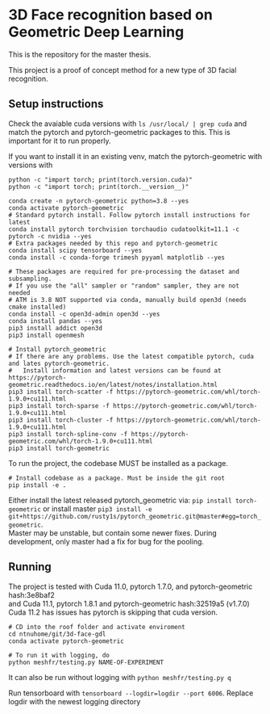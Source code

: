 # 3D Face recognition based on Geometric Deep Learning

This is the repository for the master thesis.

This project is a proof of concept method for a new type of 3D facial recognition.

## Setup instructions

Check the avaiable cuda versions with `ls /usr/local/ | grep cuda` and match the pytorch and pytorch-geometric packages to this. This is important for it to run properly.  

If you want to install it in an existing venv, match the pytorch-geometric with versions with
```
python -c "import torch; print(torch.version.cuda)"
python -c "import torch; print(torch.__version__)"
```

```
conda create -n pytorch-geometric python=3.8 --yes
conda activate pytorch-geometric
# Standard pytorch install. Follow pytorch install instructions for latest
conda install pytorch torchvision torchaudio cudatoolkit=11.1 -c pytorch -c nvidia --yes
# Extra packages needed by this repo and pytorch-geometric
conda install scipy tensorboard --yes
conda install -c conda-forge trimesh pyyaml matplotlib --yes

# These packages are required for pre-processing the dataset and subsampling.
# If you use the "all" sampler or "random" sampler, they are not needed
# ATM is 3.8 NOT supported via conda, manually build open3d (needs cmake installed)
conda install -c open3d-admin open3d --yes
conda install pandas --yes
pip3 install addict open3d
pip3 install openmesh

# Install pytorch_geometric
# If there are any problems. Use the latest compatible pytorch, cuda and lates pytorch-geometric.
#   Install information and latest versions can be found at  https://pytorch-geometric.readthedocs.io/en/latest/notes/installation.html
pip3 install torch-scatter -f https://pytorch-geometric.com/whl/torch-1.9.0+cu111.html
pip3 install torch-sparse -f https://pytorch-geometric.com/whl/torch-1.9.0+cu111.html
pip3 install torch-cluster -f https://pytorch-geometric.com/whl/torch-1.9.0+cu111.html
pip3 install torch-spline-conv -f https://pytorch-geometric.com/whl/torch-1.9.0+cu111.html
pip3 install torch-geometric

```

To run the project, the codebase MUST be installed as a package. 
```
# Install codebase as a package. Must be inside the git root
pip install -e .
```

Either install the latest released pytorch_geometric via:
`pip install torch-geometric`
or install master `pip3 install -e git+https://github.com/rusty1s/pytorch_geometric.git@master#egg=torch_geometric`.  
Master may be unstable, but contain some newer fixes. During development, only master had a fix for bug for the pooling.

## Running

The project is tested with Cuda 11.0, pytorch 1.7.0, and pytorch-geometric hash:3e8baf2  
and Cuda 11.1, pytorch 1.8.1 and pytorch-geometric hash:32519a5  (v1.7.0)
Cuda 11.2 has issues has pytorch is skipping that cuda version. 

```
# CD into the roof folder and activate enviroment
cd ntnuhome/git/3d-face-gdl
conda activate pytorch-geometric

# To run it with logging, do
python meshfr/testing.py NAME-OF-EXPERIMENT
```
It can also be run without logging with `python meshfr/testing.py q`



Run tensorboard with `tensorboard --logdir=logdir --port 6006`. Replace logdir with the newest logging directory

